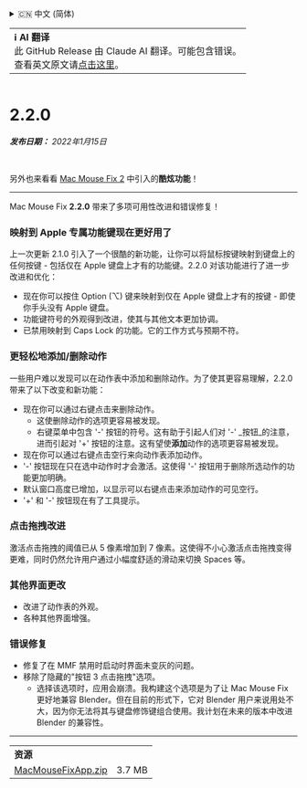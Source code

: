 <details>
<summary>🇨🇳 中文 (简体)</summary>

[🇬🇧 English (GitHub Release)](https://github.com/noah-nuebling/mac-mouse-fix/releases/tag/2.2.0)\
[🇦🇩 Català](https://redirect.macmousefix.com/?target=mmf-release&tag=2.2.0&locale=ca)\
[🇩🇪 Deutsch](https://redirect.macmousefix.com/?target=mmf-release&tag=2.2.0&locale=de)\
[🇪🇸 Español](https://redirect.macmousefix.com/?target=mmf-release&tag=2.2.0&locale=es)\
[🇫🇷 Français](https://redirect.macmousefix.com/?target=mmf-release&tag=2.2.0&locale=fr)\
[🇮🇩 Indonesia](https://redirect.macmousefix.com/?target=mmf-release&tag=2.2.0&locale=id)\
[🇮🇹 Italiano](https://redirect.macmousefix.com/?target=mmf-release&tag=2.2.0&locale=it)\
[🇭🇺 Magyar](https://redirect.macmousefix.com/?target=mmf-release&tag=2.2.0&locale=hu)\
[🇳🇱 Nederlands](https://redirect.macmousefix.com/?target=mmf-release&tag=2.2.0&locale=nl)\
[🇵🇱 Polski](https://redirect.macmousefix.com/?target=mmf-release&tag=2.2.0&locale=pl)\
[🇧🇷 Português (Brasil)](https://redirect.macmousefix.com/?target=mmf-release&tag=2.2.0&locale=pt-BR)\
[🇵🇹 Português (Portugal)](https://redirect.macmousefix.com/?target=mmf-release&tag=2.2.0&locale=pt-PT)\
[🇷🇴 Română](https://redirect.macmousefix.com/?target=mmf-release&tag=2.2.0&locale=ro)\
[🇸🇪 Svenska](https://redirect.macmousefix.com/?target=mmf-release&tag=2.2.0&locale=sv)\
[🇻🇳 Tiếng Việt](https://redirect.macmousefix.com/?target=mmf-release&tag=2.2.0&locale=vi)\
[🇹🇷 Türkçe](https://redirect.macmousefix.com/?target=mmf-release&tag=2.2.0&locale=tr)\
[🇨🇿 Čeština](https://redirect.macmousefix.com/?target=mmf-release&tag=2.2.0&locale=cs)\
[🇬🇷 Ελληνικά](https://redirect.macmousefix.com/?target=mmf-release&tag=2.2.0&locale=el)\
[🇷🇺 Русский](https://redirect.macmousefix.com/?target=mmf-release&tag=2.2.0&locale=ru)\
[🇺🇦 Українська](https://redirect.macmousefix.com/?target=mmf-release&tag=2.2.0&locale=uk)\
[🇮🇱 עברית](https://redirect.macmousefix.com/?target=mmf-release&tag=2.2.0&locale=he)\
[🇸🇦 العربية](https://redirect.macmousefix.com/?target=mmf-release&tag=2.2.0&locale=ar)\
[🇮🇳 हिन्दी](https://redirect.macmousefix.com/?target=mmf-release&tag=2.2.0&locale=hi)\
[🇹🇭 ไทย](https://redirect.macmousefix.com/?target=mmf-release&tag=2.2.0&locale=th)\
**🇨🇳 中文 (简体)**\
[🇨🇳 中文 (繁體)](https://redirect.macmousefix.com/?target=mmf-release&tag=2.2.0&locale=zh-Hant)\
[🇭🇰 中文（香港)](https://redirect.macmousefix.com/?target=mmf-release&tag=2.2.0&locale=zh-HK)\
[🇯🇵 日本語](https://redirect.macmousefix.com/?target=mmf-release&tag=2.2.0&locale=ja)\
[🇰🇷 한국어](https://redirect.macmousefix.com/?target=mmf-release&tag=2.2.0&locale=ko)\
[Help translate Mac Mouse Fix to different languages!](https://github.com/noah-nuebling/mac-mouse-fix/discussions/731)
</details>
<table align=><td>
<b>ℹ️ AI 翻译</b><br>
此 GitHub Release 由 Claude AI 翻译。可能包含错误。<br>
查看英文原文请<a href="https://github.com/noah-nuebling/mac-mouse-fix/releases/tag/2.2.0">点击这里</a>。
</td></table>

<table></table>

# 2.2.0
***发布日期：** 2022年1月15日*

<br>

另外也来看看 [Mac Mouse Fix 2](https://redirect.macmousefix.com/?target=mmf-release&tag=2.0.0&locale=zh-Hans) 中引入的**酷炫功能**！

---

Mac Mouse Fix **2.2.0** 带来了多项可用性改进和错误修复！

### 映射到 Apple 专属功能键现在更好用了

上一次更新 2.1.0 引入了一个很酷的新功能，让你可以将鼠标按键映射到键盘上的任何按键 - 包括仅在 Apple 键盘上才有的功能键。2.2.0 对该功能进行了进一步改进和优化：

- 现在你可以按住 Option (⌥) 键来映射到仅在 Apple 键盘上才有的按键 - 即使你手头没有 Apple 键盘。
- 功能键符号的外观得到改进，使其与其他文本更加协调。
- 已禁用映射到 Caps Lock 的功能。它的工作方式与预期不符。

### 更轻松地添加/删除动作

一些用户难以发现可以在动作表中添加和删除动作。为了使其更容易理解，2.2.0 带来了以下改变和新功能：

- 现在你可以通过右键点击来删除动作。
  - 这使删除动作的选项更容易被发现。
  - 右键菜单中包含 '-' 按钮的符号。这有助于引起人们对 '-' _按钮_的注意，进而引起对 '+' 按钮的注意。这有望使**添加**动作的选项更容易被发现。
- 现在你可以通过右键点击空行来向动作表添加动作。
- '-' 按钮现在只在选中动作时才会激活。这使得 '-' 按钮用于删除所选动作的功能更加明确。
- 默认窗口高度已增加，以显示可以右键点击来添加动作的可见空行。
- '+' 和 '-' 按钮现在有了工具提示。

### 点击拖拽改进

激活点击拖拽的阈值已从 5 像素增加到 7 像素。这使得不小心激活点击拖拽变得更难，同时仍然允许用户通过小幅度舒适的滑动来切换 Spaces 等。

### 其他界面更改

- 改进了动作表的外观。
- 各种其他界面增强。

### 错误修复

- 修复了在 MMF 禁用时启动时界面未变灰的问题。
- 移除了隐藏的"按钮 3 点击拖拽"选项。
  - 选择该选项时，应用会崩溃。我构建这个选项是为了让 Mac Mouse Fix 更好地兼容 Blender。但在目前的形式下，它对 Blender 用户来说用处不大，因为你无法将其与键盘修饰键组合使用。我计划在未来的版本中改进 Blender 的兼容性。

---

<table align="start">
<tr>
    <td colspan=2>
        <b>资源</b>
    </td>
</tr>
<tr>
    <td><a href="https://github.com/noah-nuebling/mac-mouse-fix/releases/download/2.2.0/MacMouseFixApp.zip">MacMouseFixApp.zip</a></td>
    <td>3.7 MB</td>
</tr>
</table>